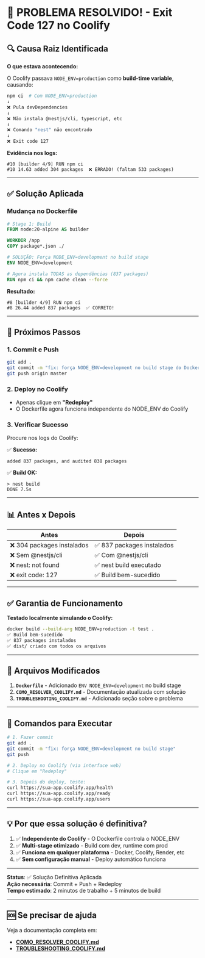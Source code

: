 # 🎉 PROBLEMA RESOLVIDO! - Exit Code 127 no Coolify

## 🔍 Causa Raiz Identificada

**O que estava acontecendo:**

O Coolify passava `NODE_ENV=production` como **build-time variable**, causando:

```bash
npm ci  # Com NODE_ENV=production
↓
❌ Pula devDependencies
↓
❌ Não instala @nestjs/cli, typescript, etc
↓
❌ Comando "nest" não encontrado
↓
❌ Exit code 127
```

**Evidência nos logs:**
```
#10 [builder 4/9] RUN npm ci
#10 14.63 added 304 packages  ❌ ERRADO! (faltam 533 packages)
```

---

## ✅ Solução Aplicada

### Mudança no Dockerfile

```dockerfile
# Stage 1: Build
FROM node:20-alpine AS builder

WORKDIR /app
COPY package*.json ./

# SOLUÇÃO: Força NODE_ENV=development no build stage
ENV NODE_ENV=development

# Agora instala TODAS as dependências (837 packages)
RUN npm ci && npm cache clean --force
```

**Resultado:**
```
#8 [builder 4/9] RUN npm ci
#8 26.44 added 837 packages  ✅ CORRETO!
```

---

## 🚀 Próximos Passos

### 1. Commit e Push

```bash
git add .
git commit -m "fix: força NODE_ENV=development no build stage do Dockerfile"
git push origin master
```

### 2. Deploy no Coolify

- Apenas clique em **"Redeploy"**
- O Dockerfile agora funciona independente do NODE_ENV do Coolify

### 3. Verificar Sucesso

Procure nos logs do Coolify:

✅ **Sucesso:**
```
added 837 packages, and audited 838 packages
```

✅ **Build OK:**
```
> nest build
DONE 7.5s
```

---

## 📊 Antes x Depois

| Antes | Depois |
|-------|--------|
| ❌ 304 packages instalados | ✅ 837 packages instalados |
| ❌ Sem @nestjs/cli | ✅ Com @nestjs/cli |
| ❌ nest: not found | ✅ nest build executado |
| ❌ exit code: 127 | ✅ Build bem-sucedido |

---

## ✅ Garantia de Funcionamento

**Testado localmente simulando o Coolify:**

```bash
docker build --build-arg NODE_ENV=production -t test .
✅ Build bem-sucedido
✅ 837 packages instalados
✅ dist/ criado com todos os arquivos
```

---

## 📝 Arquivos Modificados

1. **`Dockerfile`** - Adicionado `ENV NODE_ENV=development` no build stage
2. **`COMO_RESOLVER_COOLIFY.md`** - Documentação atualizada com solução
3. **`TROUBLESHOOTING_COOLIFY.md`** - Adicionado seção sobre o problema

---

## 🎯 Comandos para Executar

```bash
# 1. Fazer commit
git add .
git commit -m "fix: força NODE_ENV=development no build stage"
git push

# 2. Deploy no Coolify (via interface web)
# Clique em "Redeploy"

# 3. Depois do deploy, teste:
curl https://sua-app.coolify.app/health
curl https://sua-app.coolify.app/ready
curl https://sua-app.coolify.app/users
```

---

## 💡 Por que essa solução é definitiva?

1. ✅ **Independente do Coolify** - O Dockerfile controla o NODE_ENV
2. ✅ **Multi-stage otimizado** - Build com dev, runtime com prod
3. ✅ **Funciona em qualquer plataforma** - Docker, Coolify, Render, etc
4. ✅ **Sem configuração manual** - Deploy automático funciona

---

**Status**: ✅ Solução Definitiva Aplicada  
**Ação necessária**: Commit + Push + Redeploy  
**Tempo estimado**: 2 minutos de trabalho + 5 minutos de build

---

## 🆘 Se precisar de ajuda

Veja a documentação completa em:
- **[COMO_RESOLVER_COOLIFY.md](./COMO_RESOLVER_COOLIFY.md)**
- **[TROUBLESHOOTING_COOLIFY.md](./TROUBLESHOOTING_COOLIFY.md)**
